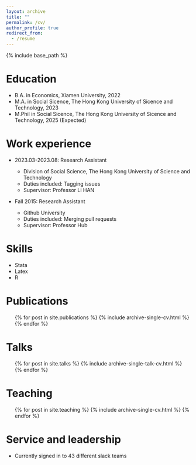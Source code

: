 ```yaml
---
layout: archive
title: ""
permalink: /cv/
author_profile: true
redirect_from:
  - /resume
---
```


{% include base_path %}

Education
======
* B.A. in Economics, Xiamen University, 2022
* M.A. in Social Sicence, The Hong Kong University of Sicence and Technology, 2023
* M.Phil in Social Sicence, The Hong Kong University of Sicence and Technology, 2025 (Expected)

Work experience
======
* 2023.03-2023.08: Research Assistant
  * Division of Social Science, The Hong Kong University of Science and Technology
  * Duties included: Tagging issues
  * Supervisor: Professor Li HAN

* Fall 2015: Research Assistant
  * Github University
  * Duties included: Merging pull requests
  * Supervisor: Professor Hub
  
Skills
======
* Stata
* Latex
* R

Publications
======
  <ul>{% for post in site.publications %}
    {% include archive-single-cv.html %}
  {% endfor %}</ul>
  
Talks
======
  <ul>{% for post in site.talks %}
    {% include archive-single-talk-cv.html %}
  {% endfor %}</ul>
  
Teaching
======
  <ul>{% for post in site.teaching %}
    {% include archive-single-cv.html %}
  {% endfor %}</ul>
  
Service and leadership
======
* Currently signed in to 43 different slack teams
